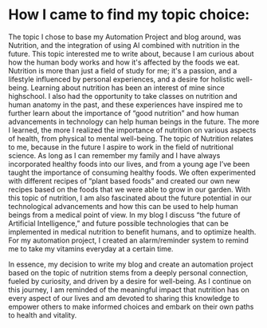 # How I came to find my topic choice:

The topic I chose to base my Automation Project and blog around, was Nutrition, and the integration of using AI combined with nutrition in the future.
This topic interested me to write about, because I am curious about how the human body works and how it's affected by the foods we eat. Nutrition is more than just a field of study for me; it's a passion, and a lifestyle influenced by personal experiences, and a desire for holistic well-being. Learning about nutrition has been an interest of mine since highschool. 
I also had the opportunity to take classes on nutrition and human anatomy in the past, and these experiences have inspired me to further learn about the importance of “good nutrition” and how human advancements in technology can help human beings in the future.
The more I learned, the more I realized the importance of nutrition on various aspects of health, from physical to mental well-being.
The topic of Nutrition relates to me, because in the future I aspire to work in the field of nutritional science.
As long as I can remember my family and I have always incorporated healthy foods into our lives, and from a young age I’ve been taught the importance of consuming healthy foods. 
We often experimented with different recipes of “plant based foods” and created our own new recipes based on the foods that we were able to grow in our garden.
With this topic of nutrition, I am also fascinated about the future potential in our technological advancements and how this can be used to help human beings from a medical point of view. 
In my blog I discuss “the future of Artificial Intelligence,” and future possible technologies that can be implemented in medical nutrition to benefit humans, and to optimize health. For my automation project, I created an alarm/reminder system to remind me to take my vitamins everyday at a certain time.

In essence, my decision to write my blog and create an automation project based on the topic of nutrition stems from a deeply personal connection, fueled by curiosity, and driven by a desire for well-being.
As I continue on this journey, I am reminded of the meaningful impact that nutrition has on every aspect of our lives and am devoted to sharing this knowledge to empower others to make informed choices and embark on their own paths to health and vitality.
